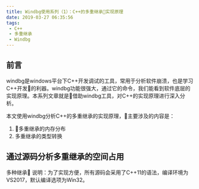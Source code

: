 ```yaml
---
title: Windbg使用系列（1）：C++的多重继承实现原理
date: 2019-03-27 06:35:56
tags:
 - C++
 - 多重继承
 - Windbg
---
```

## 前言
windbg是windows平台下C++开发调试的工具，常用于分析软件崩溃，也是学习C++开发的利器。windbg功能很强大，通过它的命令，我们能看到软件底层的实现原理。本系列文章就是借助windbg工具，对C++的实现原理进行深入分析。

本文使用windbg分析C++的多重继承的实现原理，主要涉及的内容是：
1. 多重继承的内存分布
2. 多重继承的类型转换

## 通过源码分析多重继承的空间占用
多种继承
说明：为了实现方便，所有源码会采用了C++11的语法，编译环境为VS2017，默认编译选项为Win32。
```

```

